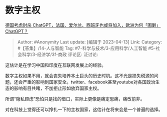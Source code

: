# 数字主权
[德国考虑封杀 ChatGPT，法国、爱尔兰、西班牙也或将加入，欧洲为何「围剿」ChatGPT？](https://www.zhihu.com/question/593647319/answer/2981905752)

> Author: #Anonymity
> Last update: [编辑于 2023-04-13]
> Link:
> Category:  #【答集】/14-人与智能
> Tag: #7-科学与技术/3-应用科学/人工智能 #5-社会科学/3-经济学/3f-商政
> 评论区:
> 泛讨论:

这估计是在学习中国和印度在互联网发展上的经验。

数字主权如果不用，就会丧失培养本土巨头的历史时机。这不光是损失税源的问题，还会严重的影响到国家安全。twitter、facebook甚至youtube对各国政治生态的影响有目共睹，不加拒止形如放弃国家主权。

所谓“隐私顾虑”恐怕只是找的借口，实际上更像是痛定思痛，痛改前非。

对在科技上觉得还可以挣扎一下的主权国家，这估计在将来会是一个普遍的选择。

